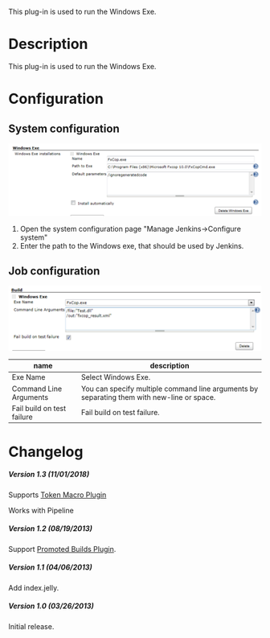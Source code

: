 This plug-in is used to run the Windows Exe.

# Description

This plug-in is used to run the Windows Exe.

# Configuration

## System configuration

![](docs/images/exe-runner-1.png)

1.  Open the system configuration page "Manage Jenkins-\>Configure
    system"
2.  Enter the path to the Windows exe, that should be used by Jenkins.

## Job configuration

![](docs/images/exe-runner-2.png)

| name                       | description                                                                                |
|----------------------------|--------------------------------------------------------------------------------------------|
| Exe Name                   | Select Windows Exe.                                                                        |
| Command Line Arguments     | You can specify multiple command line arguments by separating them with new-line or space. |
| Fail build on test failure | Fail build on test failure.                                                                |

# Changelog

##### Version 1.3 (11/01/2018)

Supports [Token Macro
Plugin](http://localhost:8085/display/JENKINS/Token+Macro+Plugin)

Works with Pipeline

##### Version 1.2 (08/19/2013)

Support [Promoted Builds
Plugin](https://wiki.jenkins-ci.org/display/JENKINS/Promoted+Builds+Plugin).

##### Version 1.1 (04/06/2013)

Add index.jelly.

##### Version 1.0 (03/26/2013)

Initial release.
